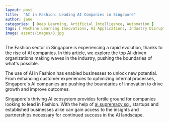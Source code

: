 ```yaml
---
layout: post
title:  "AI in Fashion: Leading AI Companies in Singapore"
author: jane
categories: [ Deep Learning, Artificial Intelligence, Automation ]
tags: [ Machine Learning Innovations, AI Applications, Industry Disruption ]
image: assets/images/8.jpg
---
```


The Fashion sector in Singapore is experiencing a rapid evolution, thanks to the rise of AI companies. In this article, we explore the top AI-driven organizations making waves in the industry, pushing the boundaries of what's possible.

The use of AI in Fashion has enabled businesses to unlock new potential. From enhancing customer experiences to optimizing internal processes, Singapore's AI companies are pushing the boundaries of innovation to drive growth and improve outcomes.

Singapore's thriving AI ecosystem provides fertile ground for companies looking to lead in Fashion. With the help of <a href="https://ai.supremacy.sg" target="_blank"> ai.supremacy.sg </a>, startups and established businesses alike can gain access to the insights and partnerships necessary for continued success in the AI landscape.
